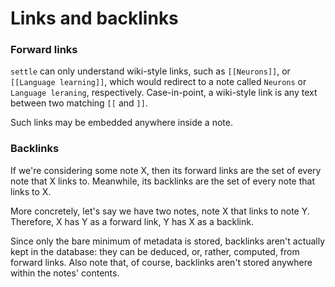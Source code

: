 # Links and backlinks

### Forward links

`settle` can only understand wiki-style links, such as `[[Neurons]]`, or
`[[Language learning]]`, which would redirect to a note called `Neurons` or
`Language leraning`, respectively. Case-in-point, a wiki-style link is any text
between two matching `[[` and `]]`.

Such links may be embedded anywhere inside a note.

### Backlinks

If we're considering some note X, then its forward links are the set of every
note that X links to. Meanwhile, its backlinks are the set of every note that
links to X.

More concretely, let's say we have two notes, note X that links to note Y.
Therefore, X has Y as a forward link, Y has X as a backlink.

Since only the bare minimum of metadata is stored, backlinks aren't actually
kept in the database: they can be deduced, or, rather, computed, from forward
links. Also note that, of course, backlinks aren't stored anywhere within the
notes' contents.
